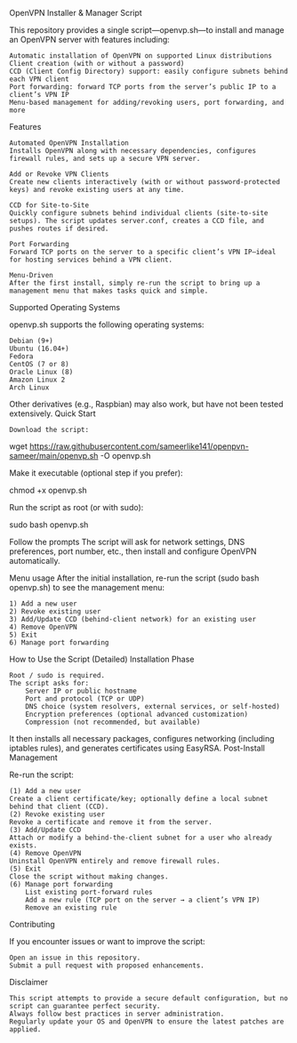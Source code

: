 OpenVPN Installer & Manager Script

This repository provides a single script—openvp.sh—to install and manage an OpenVPN server with features including:

    Automatic installation of OpenVPN on supported Linux distributions
    Client creation (with or without a password)
    CCD (Client Config Directory) support: easily configure subnets behind each VPN client
    Port forwarding: forward TCP ports from the server’s public IP to a client’s VPN IP
    Menu-based management for adding/revoking users, port forwarding, and more

Features

    Automated OpenVPN Installation
    Installs OpenVPN along with necessary dependencies, configures firewall rules, and sets up a secure VPN server.

    Add or Revoke VPN Clients
    Create new clients interactively (with or without password-protected keys) and revoke existing users at any time.

    CCD for Site-to-Site
    Quickly configure subnets behind individual clients (site-to-site setups). The script updates server.conf, creates a CCD file, and pushes routes if desired.

    Port Forwarding
    Forward TCP ports on the server to a specific client’s VPN IP—ideal for hosting services behind a VPN client.

    Menu-Driven
    After the first install, simply re-run the script to bring up a management menu that makes tasks quick and simple.

Supported Operating Systems

openvp.sh supports the following operating systems:

    Debian (9+)
    Ubuntu (16.04+)
    Fedora
    CentOS (7 or 8)
    Oracle Linux (8)
    Amazon Linux 2
    Arch Linux

Other derivatives (e.g., Raspbian) may also work, but have not been tested extensively.
Quick Start

    Download the script:

wget https://raw.githubusercontent.com/sameerlike141/openpvn-sameer/main/openvp.sh -O openvp.sh

Make it executable (optional step if you prefer):

chmod +x openvp.sh

Run the script as root (or with sudo):

sudo bash openvp.sh

Follow the prompts
The script will ask for network settings, DNS preferences, port number, etc., then install and configure OpenVPN automatically.

Menu usage
After the initial installation, re-run the script (sudo bash openvp.sh) to see the management menu:

    1) Add a new user
    2) Revoke existing user
    3) Add/Update CCD (behind-client network) for an existing user
    4) Remove OpenVPN
    5) Exit
    6) Manage port forwarding

How to Use the Script (Detailed)
Installation Phase

    Root / sudo is required.
    The script asks for:
        Server IP or public hostname
        Port and protocol (TCP or UDP)
        DNS choice (system resolvers, external services, or self-hosted)
        Encryption preferences (optional advanced customization)
        Compression (not recommended, but available)

It then installs all necessary packages, configures networking (including iptables rules), and generates certificates using EasyRSA.
Post-Install Management

Re-run the script:

    (1) Add a new user
    Create a client certificate/key; optionally define a local subnet behind that client (CCD).
    (2) Revoke existing user
    Revoke a certificate and remove it from the server.
    (3) Add/Update CCD
    Attach or modify a behind-the-client subnet for a user who already exists.
    (4) Remove OpenVPN
    Uninstall OpenVPN entirely and remove firewall rules.
    (5) Exit
    Close the script without making changes.
    (6) Manage port forwarding
        List existing port-forward rules
        Add a new rule (TCP port on the server → a client’s VPN IP)
        Remove an existing rule

Contributing

If you encounter issues or want to improve the script:

    Open an issue in this repository.
    Submit a pull request with proposed enhancements.

Disclaimer

    This script attempts to provide a secure default configuration, but no script can guarantee perfect security.
    Always follow best practices in server administration.
    Regularly update your OS and OpenVPN to ensure the latest patches are applied.
